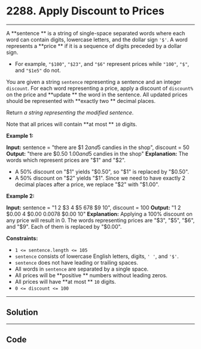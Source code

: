 # 2288. Apply Discount to Prices

---

A **sentence ** is a string of single-space separated words where each word can contain digits, lowercase letters, and the dollar sign `'$'`. A word represents a **price ** if it is a sequence of digits preceded by a dollar sign.

  * For example, `"$100"`, `"$23"`, and `"$6"` represent prices while `"100"`, `"$"`, and `"$1e5"` do not.



You are given a string `sentence` representing a sentence and an integer `discount`. For each word representing a price, apply a discount of `discount%` on the price and **update ** the word in the sentence. All updated prices should be represented with **exactly two ** decimal places.

Return _a string representing the modified sentence_.

Note that all prices will contain **at most ** `10` digits.

 

**Example 1:**


**Input:** sentence = "there are $1 $2 and 5$ candies in the shop", discount = 50
**Output:** "there are $0.50 $1.00 and 5$ candies in the shop"
**Explanation:** 
The words which represent prices are "$1" and "$2". 
- A 50% discount on "$1" yields "$0.50", so "$1" is replaced by "$0.50".
- A 50% discount on "$2" yields "$1". Since we need to have exactly 2 decimal places after a price, we replace "$2" with "$1.00".


**Example 2:**


**Input:** sentence = "1 2 $3 4 $5 $6 7 8$ $9 $10$", discount = 100
**Output:** "1 2 $0.00 4 $0.00 $0.00 7 8$ $0.00 $10$"
**Explanation:** 
Applying a 100% discount on any price will result in 0.
The words representing prices are "$3", "$5", "$6", and "$9".
Each of them is replaced by "$0.00".


 

**Constraints:**

  * `1 <= sentence.length <= 105`
  * `sentence` consists of lowercase English letters, digits, `' '`, and `'$'`.
  * `sentence` does not have leading or trailing spaces.
  * All words in `sentence` are separated by a single space.
  * All prices will be **positive ** numbers without leading zeros.
  * All prices will have **at most ** `10` digits.
  * `0 <= discount <= 100`

---

## Solution



---

## Code
```python


```